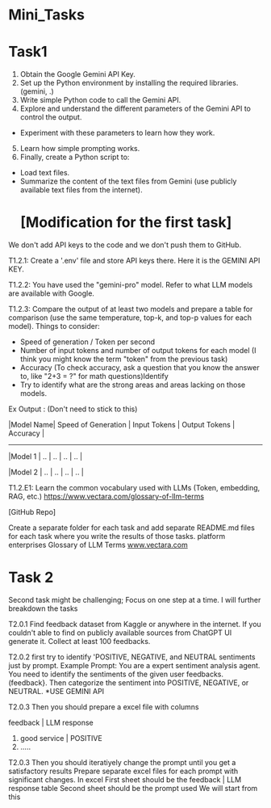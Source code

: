 # Mini_Tasks

# Task1
1. Obtain the Google Gemini API Key.
2. Set up the Python environment by installing the required libraries. (gemini, .)
3. Write simple Python code to call the Gemini API.
4. Explore and understand the different parameters of the Gemini API to control the output.
- Experiment with these parameters to learn how they work.
5. Learn how simple prompting works.
6. Finally, create a Python script to:
- Load text files.
- Summarize the content of the text files from Gemini (use publicly available text files from the internet).
  # [Modification for the first task]
We don't add API keys to the code and we don't push them to GitHub.

T1.2.1: Create a '.env' file and store API keys there. Here it is the GEMINI API KEY.

T1.2.2: You have used the "gemini-pro" model. Refer to what LLM models are available with Google.

T1.2.3: Compare the output of at least two models and prepare a table for comparison (use the same temperature, top-k, and top-p values for each model). Things to consider:
- Speed of generation / Token per second
- Number of input tokens and number of output tokens for each model (I think you might know the term "token" from the previous task)
- Accuracy (To check accuracy, ask a question that you know the answer to, like "2+3 = ?" for math questions)Identify
- Try to identify what are the strong areas and areas lacking on those models.

Ex Output : (Don't need to stick to this)


|Model Name| Speed of Generation | Input Tokens | Output Tokens | Accuracy     |

--------------------------------------------------------------------------------
|Model 1   |     ..             |         ..     |         ..      |      ..       |


|Model 2   |         ..            |       ..       |        ..       |     ..        |

T1.2.E1: Learn the common vocabulary used with LLMs (Token, embedding, RAG, etc.)
https://www.vectara.com/glossary-of-lIm-terms

[GitHub Repo]

Create a separate folder for each task and add separate README.md files for each task where you write the results of those tasks.
platform enterprises
Glossary of LLM Terms
www.vectara.com

# Task 2

Second task might be challenging;
Focus on one step at a time. I will further breakdown the tasks

T2.0.1 Find feedback dataset from Kaggle or anywhere in the internet.
If you couldn't able to find on publicly available sources from ChatGPT Ul generate it.
Collect at least 100 feedbacks.

T2.0.2 first try to identify 'POSITIVE, NEGATIVE, and NEUTRAL sentiments just by prompt.
Example Prompt:
You are a expert sentiment analysis agent. You need to identify the sentiments of the given user feedbacks.
(feedback}.
Then categorize the sentiment into POSITIVE, NEGATIVE, or NEUTRAL.
*USE GEMINI API

T2.0.3 Then you should prepare a excel file with columns

feedback | LLM response


1. good service | POSITIVE
2. .....


T2.0.3 Then you should iteratiyely change the prompt until you get a satisfactory results
Prepare separate excel files for each prompt with significant changes.
In excel First sheet should be the feedback | LLM response table
Second sheet should be the prompt used
We will start from this
